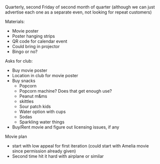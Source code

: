 Quarterly, second Friday of second month of quarter (although we can just advertise each one as a separate even, not looking for repeat customers)

Materials:
- Movie poster
- Poster hanging strips
- QR code for calendar event
- Could bring in projector
- Bingo or no?


Asks for club:
- Buy movie poster
- Location in club for movie poster
- Buy snacks
	- Popcorn
	- Popcorn machine? Does that get enough use?
	- Peanut m&ms
	- skittles
	- Sour patch kids
	- Water option with cups 
	- Sodas
	- Sparkling water things
- Buy/Rent movie and figure out licensing issues, if any 




Movie plan 
- start with low appeal for first iteration (could start with Amelia movie since permission already given)
- Second time hit it hard with airplane or similar